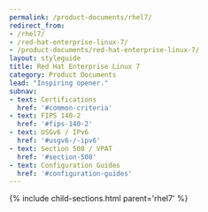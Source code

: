 ```yaml
---
permalink: /product-documents/rhel7/
redirect_from:
- /rhel7/
- /red-hat-enterprise-linux-7/
- /product-documents/red-hat-enterprise-linux-7/
layout: styleguide
title: Red Hat Enterprise Linux 7
category: Product Documents
lead: "Inspiring opener."
subnav:
- text: Certifications
  href: '#common-criteria'
- text: FIPS 140-2
  href: '#fips-140-2'
- text: USGv6 / IPv6
  href: '#usgv6-/-ipv6'
- text: Section 508 / VPAT
  href: '#section-508'
- text: Configuration Guides
  href: '#configuration-guides'
---
```


{% include child-sections.html parent='rhel7' %}
